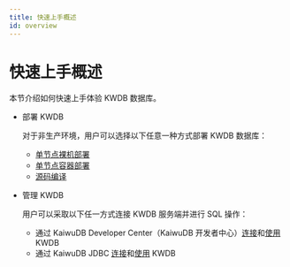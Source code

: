 ```yaml
---
title: 快速上手概述
id: overview
---
```


# 快速上手概述

本节介绍如何快速上手体验 KWDB 数据库。

- 部署 KWDB

    对于非生产环境，用户可以选择以下任意一种方式部署 KWDB 数据库：

  - [单节点裸机部署](./install-kaiwudb/quickstart-bare-metal.md)
  - [单节点容器部署](./install-kaiwudb/quickstart-docker.md)
  - [源码编译](https://gitee.com/kwdb/kwdb/blob/master/README.md)

- 管理 KWDB

    用户可以采取以下任一方式连接 KWDB 服务端并进行 SQL 操作：

  - 通过 KaiwuDB Developer Center（KaiwuDB 开发者中心）[连接](./access-kaiwudb/access-kaiwudb-kdc.md)和[使用](./use-kaiwudb/use-kaiwudb-kdc.md) KWDB
  - 通过 KaiwuDB JDBC [连接](./access-kaiwudb/access-kaiwudb-jdbc.md)和[使用](./use-kaiwudb/use-kaiwudb-jdbc.md) KWDB
